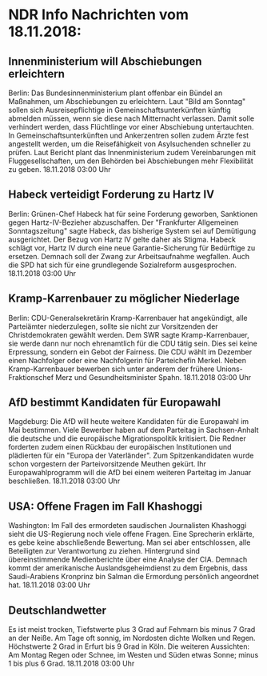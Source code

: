 # NDR Info Nachrichten vom 18.11.2018:


## Innenministerium will Abschiebungen erleichtern
Berlin: Das Bundesinnenministerium plant offenbar ein Bündel an Maßnahmen, um Abschiebungen zu erleichtern. Laut "Bild am Sonntag" sollen sich Ausreisepflichtige in Gemeinschaftsunterkünften künftig abmelden müssen, wenn sie diese nach Mitternacht verlassen. Damit solle verhindert werden, dass Flüchtlinge vor einer Abschiebung untertauchten. In Gemeinschaftsunterkünften und Ankerzentren sollen zudem Ärzte fest angestellt werden, um die Reisefähigkeit von Asylsuchenden schneller zu prüfen. Laut Bericht plant das Innenministerium zudem Vereinbarungen mit Fluggesellschaften, um den Behörden bei Abschiebungen mehr Flexibilität zu geben. 18.11.2018 03:00 Uhr 

## Habeck verteidigt Forderung zu Hartz IV
Berlin:	Grünen-Chef Habeck hat für seine Forderung geworben, Sanktionen gegen Hartz-IV-Bezieher abzuschaffen. Der "Frankfurter Allgemeinen Sonntagszeitung" sagte Habeck, das bisherige System sei auf Demütigung ausgerichtet. Der Bezug von Hartz IV gelte daher als Stigma. Habeck schlägt vor, Hartz IV durch eine neue Garantie-Sicherung für Bedürftige zu ersetzen. Demnach soll der Zwang zur Arbeitsaufnahme wegfallen. Auch die SPD hat sich für eine grundlegende Sozialreform ausgesprochen. 18.11.2018 03:00 Uhr 

## Kramp-Karrenbauer zu möglicher Niederlage
Berlin:	CDU-Generalsekretärin Kramp-Karrenbauer hat angekündigt, alle Parteiämter niederzulegen, sollte sie nicht zur Vorsitzenden der Christdemokraten gewählt werden. Dem SWR sagte Kramp-Karrenbauer, sie werde dann nur noch ehrenamtlich für die CDU tätig sein. Dies sei keine Erpressung, sondern ein Gebot der Fairness. Die CDU wählt im Dezember einen Nachfolger oder eine Nachfolgerin für Parteichefin Merkel. Neben Kramp-Karrenbauer bewerben sich unter anderem der frühere Unions-Fraktionschef Merz und Gesundheitsminister Spahn. 18.11.2018 03:00 Uhr 

## AfD bestimmt Kandidaten für Europawahl
Magdeburg: 	Die AfD will heute weitere Kandidaten für die Europawahl im Mai bestimmen. Viele Bewerber haben auf dem Parteitag in Sachsen-Anhalt die deutsche und die europäische Migrationspolitik kritisiert. Die Redner forderten zudem einen Rückbau der europäischen Institutionen und plädierten für ein "Europa der Vaterländer". Zum Spitzenkandidaten wurde schon vorgestern der Parteivorsitzende Meuthen gekürt. Ihr Europawahlprogramm will die AfD bei einem weiteren Parteitag im Januar beschließen. 18.11.2018 03:00 Uhr 

## USA: Offene Fragen im Fall Khashoggi
Washington:	Im Fall des ermordeten saudischen Journalisten Khashoggi sieht die US-Regierung noch viele offene Fragen. Eine Sprecherin erklärte, es gebe keine abschließende Bewertung. Man sei aber entschlossen, alle Beteiligten zur Verantwortung zu ziehen. Hintergrund sind übereinstimmende Medienberichte über eine Analyse der CIA. Demnach kommt der amerikanische Auslandsgeheimdienst zu dem Ergebnis, dass Saudi-Arabiens Kronprinz bin Salman die Ermordung persönlich angeordnet hat. 18.11.2018 03:00 Uhr 

## Deutschlandwetter
Es ist meist trocken, Tiefstwerte plus 3 Grad auf Fehmarn bis minus 7 Grad an der Neiße. Am Tage oft sonnig, im Nordosten dichte Wolken und Regen. Höchstwerte 2 Grad in Erfurt bis 9 Grad in Köln. Die weiteren Aussichten: Am Montag Regen oder Schnee, im Westen und Süden etwas Sonne; minus 1 bis plus 6 Grad. 18.11.2018 03:00 Uhr 
